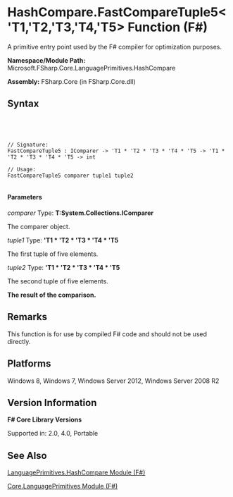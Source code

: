 # HashCompare.FastCompareTuple5<'T1,'T2,'T3,'T4,'T5> Function (F#)

A primitive entry point used by the F# compiler for optimization purposes.

**Namespace/Module Path:** Microsoft.FSharp.Core.LanguagePrimitives.HashCompare

**Assembly:** FSharp.Core (in FSharp.Core.dll)


## Syntax



```




// Signature:
FastCompareTuple5 : IComparer -> 'T1 * 'T2 * 'T3 * 'T4 * 'T5 -> 'T1 * 'T2 * 'T3 * 'T4 * 'T5 -> int

// Usage:
FastCompareTuple5 comparer tuple1 tuple2


```





#### Parameters
*comparer*
Type: **T:System.Collections.IComparer**


The comparer object.


*tuple1*
Type: **'T1 &#42; 'T2 &#42; 'T3 &#42; 'T4 &#42; 'T5**


The first tuple of five elements.


*tuple2*
Type: **'T1 &#42; 'T2 &#42; 'T3 &#42; 'T4 &#42; 'T5**


The second tuple of five elements.



**The result of the comparison.**
## Remarks
This function is for use by compiled F# code and should not be used directly.


## Platforms
Windows 8, Windows 7, Windows Server 2012, Windows Server 2008 R2


## Version Information
**F# Core Library Versions**

Supported in: 2.0, 4.0, Portable




## See Also
[LanguagePrimitives.HashCompare Module &#40;F&#35;&#41;](LanguagePrimitives.HashCompare-Module-%5BFSharp%5D.md)

[Core.LanguagePrimitives Module &#40;F&#35;&#41;](Core.LanguagePrimitives-Module-%5BFSharp%5D.md)

